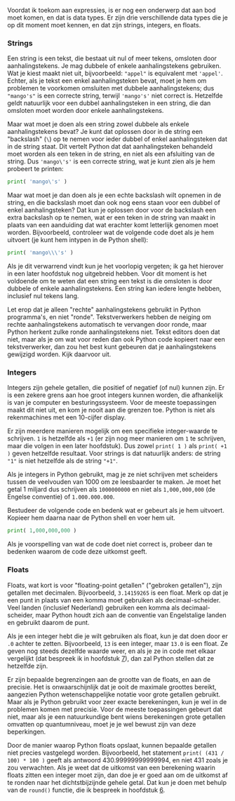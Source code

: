 Voordat ik toekom aan expressies, is er nog een onderwerp dat aan bod
moet komen, en dat is data types. Er zijn drie verschillende data types
die je op dit moment moet kennen, en dat zijn strings, integers, en
floats.

### Strings

Een string is een tekst, die bestaat uit nul of meer tekens, omsloten
door aanhalingstekens. Je mag dubbele of enkele aanhalingstekens
gebruiken. Wat je kiest maakt niet uit, bijvoorbeeld: `"appel"` is
equivalent met `'appel'`. Echter, als je tekst een enkel aanhalingsteken
bevat, moet je hem om problemen te voorkomen omsluiten met dubbele
aanhalingstekens; dus `"mango's"` is een correcte string, terwijl
`'mango's'` niet correct is. Hetzelfde geldt natuurlijk voor een dubbel
aanhalingsteken in een string, die dan omsloten moet worden door enkele
aanhalingstekens.

Maar wat moet je doen als een string zowel dubbele als enkele
aanhalingstekens bevat? Je kunt dat oplossen door in de string een
"backslash" (`\`) op te nemen voor ieder dubbel of enkel aanhalingsteken
dat in de string staat. Dit vertelt Python dat dat aanhalingsteken
behandeld moet worden als een teken in de string, en niet als een
afsluiting van de string. Dus `'mango\'s'` is een correcte string, wat
je kunt zien als je hem probeert te printen:

```python
print( 'mango\'s' )
```

Maar wat moet je dan doen als je een echte backslash wilt opnemen in de
string, en die backslash moet dan ook nog eens staan voor een dubbel of
enkel aanhalingsteken? Dat kun je oplossen door voor de backslash een
extra backslash op te nemen, wat er een teken in de string van maakt in
plaats van een aanduiding dat wat erachter komt letterlijk genomen moet
worden. Bijvoorbeeld, controleer wat de volgende code doet als je hem
uitvoert (je kunt hem intypen in de Python shell):

```python
print( 'mango\\\'s' )
```

Als je dit verwarrend vindt kun je het voorlopig vergeten; ik ga het
hierover in een later hoofdstuk nog uitgebreid hebben. Voor dit moment
is het voldoende om te weten dat een string een tekst is die omsloten is
door dubbele of enkele aanhalingstekens. Een string kan iedere lengte
hebben, inclusief nul tekens lang.

Let erop dat je alleen "rechte" aanhalingstekens gebruikt in Python
programma's, en niet "ronde". Tekstverwerkers hebben de neiging om
rechte aanhalingstekens automatisch te vervangen door ronde, maar Python
herkent zulke ronde aanhalingstekens niet. Tekst editors doen dat niet,
maar als je om wat voor reden dan ook Python code kopieert naar een
tekstverwerker, dan zou het best kunt gebeuren dat je aanhalingstekens
gewijzigd worden. Kijk daarvoor uit.

### Integers

Integers zijn gehele getallen, die positief of negatief (of nul) kunnen
zijn. Er is een zekere grens aan hoe groot integers kunnen worden, die
afhankelijk is van je computer en besturingssysteem. Voor de meeste
toepassingen maakt dit niet uit, en kom je nooit aan die grenzen toe.
Python is niet als rekenmachines met een 10-cijfer display.

Er zijn meerdere manieren mogelijk om een specifieke integer-waarde te
schrijven. `1` is hetzelfde als `+1` (er zijn nog meer manieren om `1`
te schrijven, maar die volgen in een later hoofdstuk). Dus zowel
`print( 1 )` als `print( +1 )` geven hetzelfde resultaat. Voor strings
is dat natuurlijk anders: de string `"1"` is niet hetzelfde als de
string `"+1"`.

Als je integers in Python gebruikt, mag je ze niet schrijven met
scheiders tussen de veelvouden van 1000 om ze leesbaarder te maken. Je
moet het getal 1 miljard dus schrijven als `1000000000` en niet als
`1,000,000,000` (de Engelse conventie) of `1.000.000.000`.

Bestudeer de volgende code en bedenk wat er gebeurt als je hem uitvoert.
Kopieer hem daarna naar de Python shell en voer hem uit.

```python
print( 1,000,000,000 )
```

Als je voorspelling van wat de code doet niet correct is, probeer dan te
bedenken waarom de code deze uitkomst geeft.

### Floats

Floats, wat kort is voor "floating-point getallen" ("gebroken
getallen"), zijn getallen met decimalen. Bijvoorbeeld, `3.14159265` is
een float. Merk op dat je een punt in plaats van een komma moet
gebruiken als decimaal-scheider. Veel landen (inclusief Nederland)
gebruiken een komma als decimaal-scheider, maar Python houdt zich aan de
conventie van Engelstalige landen en gebruikt daarom de punt.

Als je een integer hebt die je wilt gebruiken als float, kun je dat doen
door er `.0` achter te zetten. Bijvoorbeeld, `13` is een integer, maar
`13.0` is een float. Ze geven nog steeds dezelfde waarde weer, en als je
ze in code met elkaar vergelijkt (dat bespreek ik in hoofdstuk
<a href="#ch:conditions" data-reference-type="ref" data-reference="ch:conditions">7</a>),
dan zal Python stellen dat ze hetzelfde zijn.

Er zijn bepaalde begrenzingen aan de grootte van de floats, en aan de
precisie. Het is onwaarschijnlijk dat je ooit de maximale groottes
bereikt, aangezien Python wetenschappelijke notatie voor grote getallen
gebruikt. Maar als je Python gebruikt voor zeer exacte berekeningen, kun
je wel in de problemen komen met precisie. Voor de meeste toepassingen
gebeurt dat niet, maar als je een natuurkundige bent wiens berekeningen
grote getallen omvatten op quantumniveau, moet je je wel bewust zijn van
deze beperkingen.

Door de manier waarop Python floats opslaat, kunnen bepaalde getallen
niet precies vastgelegd worden. Bijvoorbeeld, het statement
`print( (431 / 100) * 100 )` geeft als antwoord 430.99999999999994, en
niet 431 zoals je zou verwachten. Als je weet dat de uitkomst van een
berekening waarin floats zitten een integer moet zijn, dan doe je er
goed aan om de uitkomst af te ronden naar het dichtstbijzijnde gehele
getal. Dat kun je doen met behulp van de `round()` functie, die ik
bespreek in hoofdstuk
<a href="#ch:simplefunctions" data-reference-type="ref" data-reference="ch:simplefunctions">6</a>.
